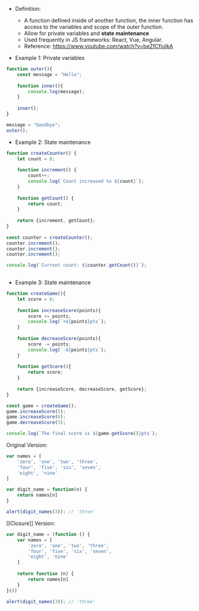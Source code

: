 * Definition:
	* A function defined inside of another function, the inner function has access to the variables and scope of the outer function.
	* Allow for private variables and **state maintenance**
	* Used frequently in JS frameworks: React, Vue, Angular.
	* Reference: https://www.youtube.com/watch?v=beZfCfiuIkA

* Example 1: Private variables
```javascript
function outer(){ 
	const message = "Hello"; 
	
	function inner(){ 
		console.log(message); 
	} 
	
	inner(); 
} 

message = "Goodbye"; 
outer();

```

* Example 2: State maintenance
```javascript
function createCounter() { 
	let count = 0; 
	
	function increment() { 
		count++; 
		console.log(`Count increased to ${count}`); 
	} 
		
	function getCount() { 
		return count; 
	} 
		
	return {increment, getCount}; 
} 
	
const counter = createCounter(); 
counter.increment(); 
counter.increment(); 
counter.increment(); 

console.log(`Current count: ${counter.getCount()}`);
		
```

* Example 3: State maintenance
```javascript
function createGame(){ 
	let score = 0; 
	
	function increaseScore(points){ 
		score += points; 
		console.log(`+${points}pts`); 
	} 
	
	function decreaseScore(points){ 
		score -= points; 
		console.log(`-${points}pts`); 
	} 
	
	function getScore(){ 
		return score; 
	} 
	
	return {increaseScore, decreaseScore, getScore}; 
} 

const game = createGame(); 
game.increaseScore(5); 
game.increaseScore(6); 
game.decreaseScore(3); 

console.log(`The final score is ${game.getScore()}pts`);

```

Original Version:
```javascript
var names = [
	'zero', 'one', 'two', 'three',
	'four', 'five', 'six', 'seven',
	'eight', 'nine'
]

var digit_name = function(n) {
	return names[n]
}

alert(digit_names(3)); // 'three'
```

[[Closure]] Version: 
```javascript
var digit_name = (function () {
	var names = [
		'zero', 'one', 'two', 'three',
		'four', 'five', 'six', 'seven',
		'eight', 'nine'
	]
	
	return function (n) {
		return names[n]
	}
}())

alert(digit_names(3)); // 'three'
``` 